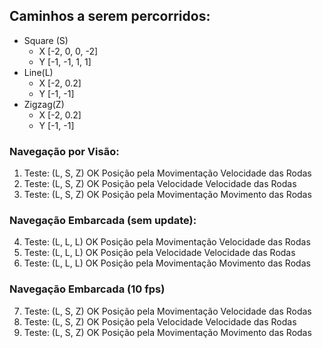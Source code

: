 ## Caminhos a serem percorridos:
- Square (S)
  - X [-2, 0, 0, -2]
  - Y [-1, -1, 1, 1]
- Line(L)
  - X [-2, 0.2]
  - Y [-1, -1]
- Zigzag(Z)
  - X [-2, 0.2]
  - Y [-1, -1]

### Navegação por Visão:
1. Teste: (L, S, Z) OK
    Posição pela Movimentação
    Velocidade das Rodas 
2. Teste: (L, S, Z) OK
    Posição pela Velocidade
    Velocidade das Rodas
3. Teste: (L, S, Z) OK
    Posição pela Movimentação
    Movimento das Rodas

### Navegação Embarcada (sem update):
4. Teste: (L, L, L) OK
    Posição pela Movimentação
    Velocidade das Rodas 
5. Teste: (L, L, L) OK 
    Posição pela Velocidade
    Velocidade das Rodas
6. Teste: (L, L, L) OK 
    Posição pela Movimentação
    Movimento das Rodas

### Navegação Embarcada (10 fps)
7. Teste: (L, S, Z) OK
    Posição pela Movimentação
    Velocidade das Rodas 
8. Teste: (L, S, Z) OK
    Posição pela Velocidade
    Velocidade das Rodas
9. Teste: (L, S, Z) OK
    Posição pela Movimentação
    Movimento das Rodas
